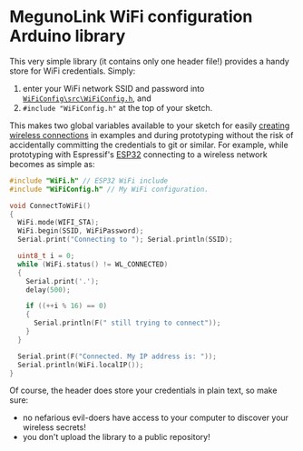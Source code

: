 # MegunoLink WiFi configuration Arduino library

This very simple library (it contains only one header file!) provides a handy store for WiFi credentials. Simply: 

1. enter your WiFi network SSID and password into [`WiFiConfig\src\WiFiConfig.h`](https://github.com/Megunolink/WiFiConfig/blob/master/src/WiFiConfig.h), and
2. `#include "WiFiConfig.h"` at the top of your sketch.

This makes two global variables available to your sketch for easily [creating wireless connections](https://www.megunolink.com/articles/wireless/how-do-i-connect-to-a-wireless-network-with-the-esp32/) in examples and during prototyping without the risk of accidentally committing the credentials to git or similar. For example, while prototyping with Espressif's [ESP32](https://www.espressif.com/en/products/hardware/esp32/overview) connecting to a wireless network becomes as simple as:

```c++
#include "WiFi.h" // ESP32 WiFi include
#include "WiFiConfig.h" // My WiFi configuration.

void ConnectToWiFi()
{
  WiFi.mode(WIFI_STA);
  WiFi.begin(SSID, WiFiPassword);
  Serial.print("Connecting to "); Serial.println(SSID);

  uint8_t i = 0;
  while (WiFi.status() != WL_CONNECTED)
  {
    Serial.print('.');
    delay(500);

    if ((++i % 16) == 0)
    {
      Serial.println(F(" still trying to connect"));
    }
  }

  Serial.print(F("Connected. My IP address is: "));
  Serial.println(WiFi.localIP());
}
```

Of course, the header does store your credentials in plain text, so make sure:

* no nefarious evil-doers have access to your computer to discover your wireless secrets!
* you don't upload the library to a public repository!


